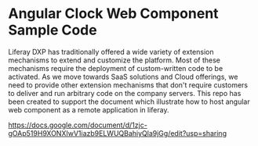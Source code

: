 # Angular Clock Web Component Sample Code

Liferay DXP has traditionally offered a wide variety of extension mechanisms to extend and customize the platform. Most of these mechanisms require the deployment of custom-written code to be activated.
As we move towards SaaS solutions and Cloud offerings, we need to provide other extension mechanisms that don't require customers to deliver and run arbitrary code on the company servers.
This repo has been created to support the document which illustrate how to host angular web component as a remote application in liferay.

https://docs.google.com/document/d/1zjc-gOAp519H9XONXIwV1iazb9ELWUQBahiyQla9jGg/edit?usp=sharing


